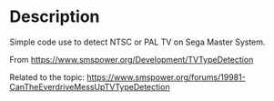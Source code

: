 # Description

Simple code use to detect NTSC or PAL TV on Sega Master System.

From https://www.smspower.org/Development/TVTypeDetection

Related to the topic: https://www.smspower.org/forums/19981-CanTheEverdriveMessUpTVTypeDetection

